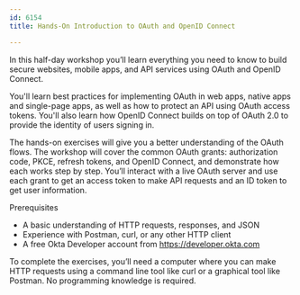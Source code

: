 ```yaml
---
id: 6154
title: Hands-On Introduction to OAuth and OpenID Connect

---
```

In this half-day workshop you’ll learn everything you need to know to build secure websites, mobile apps, and API services using OAuth and OpenID Connect.

You'll learn best practices for implementing OAuth in web apps, native apps and single-page apps, as well as how to protect an API using OAuth access tokens. You'll also learn how OpenID Connect builds on top of OAuth 2.0 to provide the identity of users signing in.

The hands-on exercises will give you a better understanding of the OAuth flows. The workshop will cover the common OAuth grants: authorization code, PKCE, refresh tokens, and OpenID Connect, and demonstrate how each works step by step. You’ll interact with a live OAuth server and use each grant to get an access token to make API requests and an ID token to get user information.

Prerequisites
* A basic understanding of HTTP requests, responses, and JSON
* Experience with Postman, curl, or any other HTTP client
* A free Okta Developer account from https://developer.okta.com

To complete the exercises, you’ll need a computer where you can make HTTP requests using a command line tool like curl or a graphical tool like Postman. No programming knowledge is required.